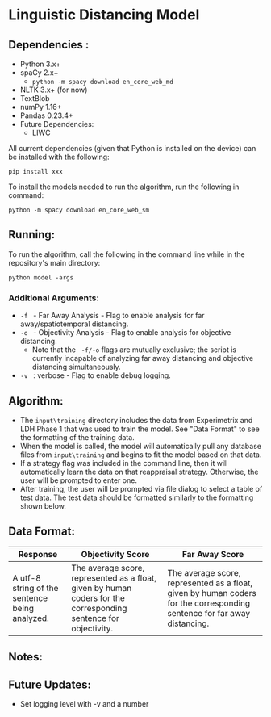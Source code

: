 # Linguistic Distancing Model 

## __Dependencies__ :
- Python 3.x+
- spaCy 2.x+
    - ```python -m spacy download en_core_web_md```
- NLTK 3.x+ (for now)
- TextBlob 
- numPy 1.16+
- Pandas 0.23.4+
- Future Dependencies:
    - LIWC 

All current dependencies (given that Python is installed on the device) can be installed with the following:
```
pip install xxx
```

To install the models needed to run the algorithm, run the following in command:

```
python -m spacy download en_core_web_sm
```

## __Running__: 

To run the algorithm, call the following in the command line while in the repository's main directory:

```shell
python model -args
```
### Additional Arguments:
- ```-f ``` - Far Away Analysis - Flag to enable analysis for far away/spatiotemporal distancing. 
- ```-o ``` - Objectivity Analysis - Flag to enable analysis for objective distancing. 
    - Note that the ``` -f/-o``` flags are mutually exclusive; the script is currently incapable of analyzing far away distancing and objective distancing simultaneously. 
- ```-v ``` : verbose - Flag to enable debug logging. 



## __Algorithm__:
- The ```input\training``` directory includes the data from Experimetrix and LDH Phase 1 that was used to train the model. See "Data Format" to see the formatting of the training data.
- When the model is called, the model will automatically pull any database files from ```input\training``` and begins to fit the model based on that data. 
- If a strategy flag was included in the command line, then it will automatically learn the data on that reappraisal strategy. Otherwise, the user will be prompted to enter one. 
- After training, the user will be prompted via file dialog to select a table of test data. The test data should be formatted similarly to the formatting shown below. 

## __Data Format__:

| Response | Objectivity Score | Far Away Score | 
| -------- | ----------------- | -------------- |
| A utf-8 string of the sentence being analyzed. | The average score, represented as a float, given by human coders for the corresponding sentence for objectivity. | The average score, represented as a float, given by human coders for the corresponding sentence for far away distancing. | 



## __Notes__:



## __Future Updates__:
- Set logging level with -v and a number 


